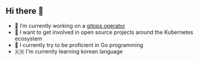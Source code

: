 ## Hi there 👋


- 🔭 I’m currently working on a [gitops operator](https://github.com/syngit-org/syngit)
- 🚀 I want to get involved in open source projects around the Kubernetes ecosystem
- 🌱 I currently try to be proficient in Go programming
- 🇰🇷 I'm currently learning korean language
